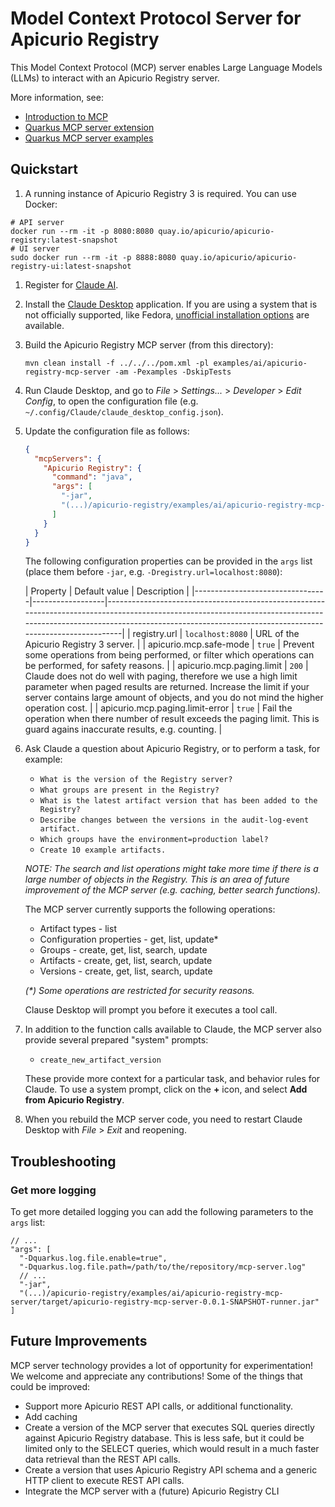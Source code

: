 # Model Context Protocol Server for Apicurio Registry

This Model Context Protocol (MCP) server enables Large Language Models (LLMs) to interact with an Apicurio Registry
server.

More information, see:

- [Introduction to MCP](https://modelcontextprotocol.io/introduction)
- [Quarkus MCP server extension](https://docs.quarkiverse.io/quarkus-mcp-server/dev/index.html)
- [Quarkus MCP server examples](https://github.com/quarkiverse/quarkus-mcp-servers)

## Quickstart

1. A running instance of Apicurio Registry 3 is required. You can use Docker:

```shell
# API server
docker run --rm -it -p 8080:8080 quay.io/apicurio/apicurio-registry:latest-snapshot
# UI server
sudo docker run --rm -it -p 8888:8080 quay.io/apicurio/apicurio-registry-ui:latest-snapshot
```

1. Register for [Claude AI](https://claude.ai).

2. Install the [Claude Desktop](https://claude.ai/download) application. If you are using a system that is not
   officially supported, like Fedora, [unofficial installation options](https://github.com/bsneed/claude-desktop-fedora)
   are available.

3. Build the Apicurio Registry MCP server (from this directory):

   ```shell
   mvn clean install -f ../../../pom.xml -pl examples/ai/apicurio-registry-mcp-server -am -Pexamples -DskipTests
   ```

4. Run Claude Desktop, and go to *File* > *Settings...* > *Developer* > *Edit Config*, to open the configuration file
   (e.g. `~/.config/Claude/claude_desktop_config.json`).

5. Update the configuration file as follows:

   ```json
   {
     "mcpServers": {
       "Apicurio Registry": {
         "command": "java",
         "args": [
           "-jar",
           "(...)/apicurio-registry/examples/ai/apicurio-registry-mcp-server/target/apicurio-registry-mcp-server-0.0.1-SNAPSHOT-runner.jar"
         ]
       }
     }
   }
   ```

   The following configuration properties can be provided in the `args` list (place them before `-jar`,
   e.g. `-Dregistry.url=localhost:8080`):

   | Property                        | Default value    | Description                                                                                                                                                                                                                      |
                    |---------------------------------|------------------|----------------------------------------------------------------------------------------------------------------------------------------------------------------------------------------------------------------------------------|
   | registry.url                    | `localhost:8080` | URL of the Apicurio Registry 3 server.                                                                                                                                                                                           |
   | apicurio.mcp.safe-mode          | `true`           | Prevent some operations from being performed, or filter which operations can be performed, for safety reasons.                                                                                                                   |
   | apicurio.mcp.paging.limit       | `200`            | Claude does not do well with paging, therefore we use a high limit parameter when paged results are returned. Increase the limit if your server contains large amount of objects, and you do not mind the higher operation cost. |
   | apicurio.mcp.paging.limit-error | `true`           | Fail the operation when there number of result exceeds the paging limit. This is guard agains inaccurate results, e.g. counting.                                                                                                 |

6. Ask Claude a question about Apicurio Registry, or to perform a task, for example:

    - `What is the version of the Registry server?`
    - `What groups are present in the Registry?`
    - `What is the latest artifact version that has been added to the Registry?`
    - `Describe changes between the versions in the audit-log-event artifact.`
    - `Which groups have the environment=production label?`
    - `Create 10 example artifacts.`

   *NOTE: The search and list operations might take more time if there is a large number of objects in the Registry.
   This is an area of future improvement of the MCP server (e.g. caching, better search functions).*

   The MCP server currently supports the following operations:

    - Artifact types - list
    - Configuration properties - get, list, update*
    - Groups - create, get, list, search, update
    - Artifacts - create, get, list, search, update
    - Versions - create, get, list, search, update

   *(\*) Some operations are restricted for security reasons.*

   Clause Desktop will prompt you before it executes a tool call.

7. In addition to the function calls available to Claude, the MCP server also provide several prepared "system" prompts:

    - `create_new_artifact_version`

   These provide more context for a particular task, and behavior rules for Claude. To use a system prompt, click on the
   **+** icon, and select **Add from Apicurio Registry**.

8. When you rebuild the MCP server code, you need to restart Claude Desktop with *File* > *Exit* and reopening.

## Troubleshooting

### Get more logging

To get more detailed logging you can add the following parameters to the `args` list:

```
// ...
"args": [
  "-Dquarkus.log.file.enable=true",
  "-Dquarkus.log.file.path=/path/to/the/repository/mcp-server.log"
  // ...
  "-jar",
  "(...)/apicurio-registry/examples/ai/apicurio-registry-mcp-server/target/apicurio-registry-mcp-server-0.0.1-SNAPSHOT-runner.jar"
]
```

## Future Improvements

MCP server technology provides a lot of opportunity for experimentation! We welcome and appreciate any contributions!
Some of the things that could be improved:

- Support more Apicurio REST API calls, or additional functionality.
- Add caching
- Create a version of the MCP server that executes SQL queries directly against Apicurio Registry database. This is less
  safe, but it could be limited only to the SELECT queries, which would result in a much faster data retrieval than the
  REST API calls.
- Create a version that uses Apicurio Registry API schema and a generic HTTP client to execute REST API calls.
- Integrate the MCP server with a (future) Apicurio Registry CLI
